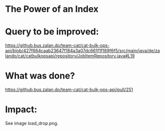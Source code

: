 # The Power of an Index

# Query to be improved:
https://github.bus.zalan.do/team-cat/cat-bulk-ops-api/blob/427f664caab23647f184a3a07dc661f1f189f6f5/src/main/java/de/zalando/cat/catbulkopsapi/repository/JobItemRepository.java#L19

# What was done? 
https://github.bus.zalan.do/team-cat/cat-bulk-ops-api/pull/251

# Impact:

See image load_drop.png.

